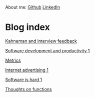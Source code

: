 About me:
[Github](https://github.com/hrishikeshs)
[LinkedIn](https://www.linkedin.com/in/hrishikesh-s/)

Blog index
==========

[Kahneman and interview feedback](https://www.hrishi.io/feedback)

[Software development and productivity 1](https://www.hrishi.io/productivity-1)

[Metrics](https://www.hrishi.io/metrics)

[Internet advertising 1](https://www.hrishi.io/internet-advertising)

[Software is hard 1](https://www.hrishi.io/software-is-hard-1)

[Thoughts on functions](https://www.hrishi.io/thoughts-on-functions)

